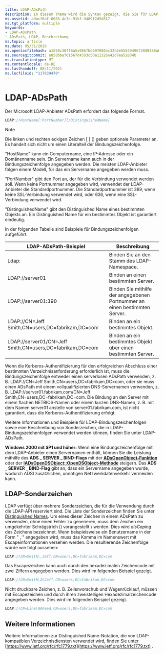 ```yaml
---
title: LDAP-ADsPath
description: In diesem Thema wird die Syntax gezeigt, die Sie für LDAP-ADsPath verwenden sollten.
ms.assetid: adacf6af-8683-4c3c-91bf-9489f2d5d817
ms.tgt_platform: multiple
keywords:
- LDAP-ADsPath
- ADsPath, LDAP, Beschreibung
ms.topic: article
ms.date: 05/31/2018
ms.openlocfilehash: a1850c30ff8a5a086fbd697080ac32b5e55549496739d9388a6d5e7ab251403d
ms.sourcegitcommit: e858bbe701567d4583c50a11326e42d7ea51804b
ms.translationtype: MT
ms.contentlocale: de-DE
ms.lasthandoff: 08/11/2021
ms.locfileid: "117839470"
---
```

# <a name="ldap-adspath"></a>LDAP-ADsPath

Der Microsoft LDAP-Anbieter ADsPath erfordert das folgende Format.


```C++
LDAP://HostName[:PortNumber][/DistinguishedName]
```



> [!Note]  
> Die linken und rechten eckigen Zeichen \[ \] () geben optionale Parameter an. Es handelt sich nicht um einen Literalteil der Bindungszeichenfolge.

 

"HostName" kann ein Computername, eine IP-Adresse oder ein Domänenname sein. Ein Servername kann auch in der Bindungszeichenfolge angegeben werden. Die meisten LDAP-Anbieter folgen einem Modell, für das ein Servername angegeben werden muss.

"PortNumber" gibt den Port an, der für die Verbindung verwendet werden soll. Wenn keine Portnummer angegeben wird, verwendet der LDAP-Anbieter die Standardportnummer. Die Standardportnummer ist 389, wenn keine SSL-Verbindung verwendet wird, oder 636, wenn eine SSL-Verbindung verwendet wird.

"DistinguishedName" gibt den Distinguished Name eines bestimmten Objekts an. Ein Distinguished Name für ein bestimmtes Objekt ist garantiert eindeutig.

In der folgenden Tabelle sind Beispiele für Bindungszeichenfolgen aufgeführt.



| LDAP-ADsPath-Beispiel                                      | Beschreibung                                                |
|-----------------------------------------------------------|------------------------------------------------------------|
| Ldap:                                                     | Binden Sie an den Stamm des LDAP-Namespace.                    |
| LDAP://server01                                           | Binden an einen bestimmten Server.                                 |
| LDAP://server01:390                                       | Binden Sie mithilfe der angegebenen Portnummer an einen bestimmten Server. |
| LDAP://CN=Jeff Smith,CN=users,DC=fabrikam,DC=com          | Binden an ein bestimmtes Objekt.                                 |
| LDAP://server01/CN=Jeff Smith,CN=users,DC=fabrikam,DC=com | Binden an ein bestimmtes Objekt über einen bestimmten Server.       |



 

Wenn die Kerberos-Authentifizierung für den erfolgreichen Abschluss einer bestimmten Verzeichnisanforderung erforderlich ist, muss die Bindungszeichenfolge entweder einen serverlosen ADsPath verwenden, z. B. LDAP://CN=Jeff Smith,CN=users,DC=fabrikam,DC=com, oder sie muss einen ADsPath mit einem vollqualifizierten DNS-Servernamen verwenden, z. B. LDAP://server01.fabrikam.com/CN=Jeff Smith,CN=users,DC=fabrikam,DC=com. Die Bindung an den Server mit einem flachen NETBIOS-Namen oder einem kurzen DNS-Namen, z. B. mit dem Namen server01 anstelle von server01.fabrikam.com, ist nicht garantiert, dass die Kerberos-Authentifizierung erfolgt.

Weitere Informationen und Beispiele für LDAP-Bindungszeichenfolgen sowie eine Beschreibung von Sonderzeichen, die in LDAP-Bindungszeichenfolgen verwendet werden können, finden Sie unter LDAP-ADsPath.

**Windows 2000 mit SP1 und höher:** Wenn eine Bindungszeichenfolge mit dem LDAP-Anbieter einen Servernamen enthält, können Sie die Leistung mithilfe des **ADS \_ SERVER \_ BIND-Flags** mit der [**ADsOpenObject-Funktion**](/windows/desktop/api/Adshlp/nf-adshlp-adsopenobject) oder der [**IADsOpenDSObject::OpenDSObject-Methode**](/windows/desktop/api/Iads/nf-iads-iadsopendsobject-opendsobject) steigern. Das **ADS \_ SERVER \_ BIND-Flag** gibt an, dass ein Servername angegeben wurde, wodurch ADSI zusätzlichen, unnötigen Netzwerkdatenverkehr vermeiden kann.

## <a name="ldap-special-characters"></a>LDAP-Sonderzeichen

LDAP verfügt über mehrere Sonderzeichen, die für die Verwendung durch die LDAP-API reserviert sind. Die Liste der Sonderzeichen finden Sie unter [Distinguished Names](/previous-versions/windows/desktop/ldap/distinguished-names). Um eines dieser Zeichen in einem ADsPath zu verwenden, ohne einen Fehler zu generieren, muss dem Zeichen ein umgekehrter Schrägstrich () vorangestellt \\ werden. Dies wird *alsCaping* des Zeichens bezeichnet. Wenn beispielsweise ein Benutzername in der Form " , " angegeben <last name> <first name> wird, muss das Komma im Namenswert mit Escapeinformationen versehen werden. Die resultierende Zeichenfolge würde wie folgt aussehen:


```C++
LDAP://CN=Smith\,Jeff,CN=users,DC=fabrikam,DC=com
```



Das Escapezeichen kann auch durch den hexadezimalen Zeichencode mit zwei Ziffern angegeben werden. Dies wird im folgenden Beispiel gezeigt.


```C++
LDAP://CN=Smith\2CJeff,CN=users,DC=fabrikam,DC=com
```



Nicht druckbare Zeichen, z. B. Zeilenvorschub und Wagenrücklauf, müssen mit Escapezeichen und durch ihren zweistelligen Hexadezimalzeichencode angegeben werden. Dies wird im folgenden Beispiel gezeigt.


```C++
LDAP://CN=Line\0AFeed,CN=users,DC=fabrikam,DC=com
```



## <a name="for-more-information"></a>Weitere Informationen

Weitere Informationen zur Distinguished Name-Notation, die von LDAP-kompatiblen Verzeichnisdiensten verwendet wird, finden Sie unter [https://www.ietf.org/rfc/rfc1779.txt](https://www.ietf.org/rfc/rfc1779.txt) .

 

 